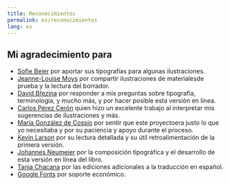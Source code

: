 ```yaml
---
title: Reconocimientos
permalink: es/reconocimientos
lang: es
---
```


## Mi agradecimiento para

- [Sofie Beier](https://royaldanishacademy.com/employee/sofie-beier) por aportar sus tipografías para algunas ilustraciones.
- [Jeanne-Louise Moys](https://ahc.leeds.ac.uk/staff/4287/dr-jeanne-louise-moys) por compartir ilustraciones de materialesde prueba y la lectura del borrador.
- [David Březina](https://www.mrbrezina.com/) por responder a mis preguntas sobre tipografía, terminología, y mucho más, y por hacer posible esta versión en línea.
- [Carlos Pérez Cerón](https://www.researchgate.net/profile/Carlos-Perez-Ceron) quien hizo un excelente trabajo al interpretar mis sugerencias de ilustraciones y más.
- [María González de Cossío](https://www.linkedin.com/in/maria-gonzalez-de-cossío-a1272b76) por sentir que este proyectoera justo lo que yo necesitaba y por su paciencia y apoyo durante el proceso.
- [Kevin Larson](https://www.microsoft.com/en-us/research/people/kevlar/) por su lectura detallada y su útil retroalimentación de la primera versión.
- [Johannes Neumeier](https://underscoretype.com) por la composición tipográfica y el desarrollo de esta versión en línea del libro.
- [Tania Chacana](https://taniachacana.com) por las ediciones adicionales a la traducción en español.
- [Google Fonts](http://fonts.google.com) por soporte económico.
